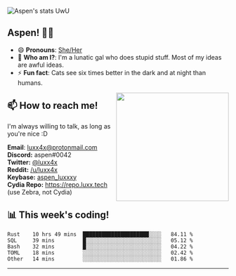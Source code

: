 ![Aspen's stats UwU](https://github-readme-stats.vercel.app/api?username=aspenluxxxy&show_icons=true&theme=onedark)

## Aspen! 🏳️‍⚧️

 - 😄 **Pronouns**: [She/Her](https://www.mypronouns.org/she-her)
 - 👩 **Who am I?**: I'm a lunatic gal who does stupid stuff. Most of my ideas are awful ideas.  
 - ⚡ **Fun fact**: <!--START_SECTION:catfact-->Cats see six times better in the dark and at night than humans.<!--END_SECTION:catfact-->
 
<img align="right" src="https://raw.githubusercontent.com/aspenluxxxy/aspenluxxxy/master/crab.jpg" width="256px" height="247px" />  

## 📫 How to reach me!
I'm always willing to talk, as long as you're nice :D

**Email**: luxx4x@protonmail.com  
**Discord:** aspen#0042  
**Twitter:** [@luxx4x](https://twitter.com/luxx4x)  
**Reddit:** [/u/luxx4x](https://reddit.com/user/luxx4x/)  
**Keybase:** [aspen_luxxxy](https://keybase.io/aspen_luxxxy)  
**Cydia Repo:** https://repo.luxx.tech (use Zebra, not Cydia)

## 📊 **This week's coding!**
<!--START_SECTION:waka-->
```text
Rust    10 hrs 49 mins  █████████████████████░░░░   84.11 % 
SQL     39 mins         █░░░░░░░░░░░░░░░░░░░░░░░░   05.12 % 
Bash    32 mins         █░░░░░░░░░░░░░░░░░░░░░░░░   04.22 % 
TOML    18 mins         ░░░░░░░░░░░░░░░░░░░░░░░░░   02.42 % 
Other   14 mins         ░░░░░░░░░░░░░░░░░░░░░░░░░   01.86 %
```
<!--END_SECTION:waka-->

-------
